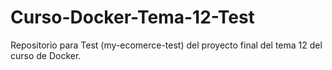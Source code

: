 # Curso-Docker-Tema-12-Test
Repositorio para Test (my-ecomerce-test) del proyecto final del tema 12 del curso de Docker.
